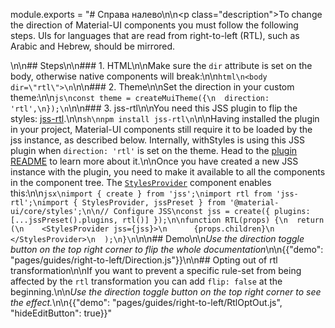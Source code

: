 module.exports = "# Справа налево\n\n<p class=\"description\">To change the direction of Material-UI components you must follow the following steps. UIs for languages that are read from right-to-left (RTL), such as Arabic and Hebrew, should be mirrored.</p>\n\n## Steps\n\n### 1. HTML\n\nMake sure the `dir` attribute is set on the body, otherwise native components will break:\n\n```html\n<body dir=\"rtl\">\n```\n\n### 2. Theme\n\nSet the direction in your custom theme:\n\n```js\nconst theme = createMuiTheme({\n  direction: 'rtl',\n});\n```\n\n### 3. jss-rtl\n\nYou need this JSS plugin to flip the styles: [jss-rtl](https://github.com/alitaheri/jss-rtl).\n\n```sh\nnpm install jss-rtl\n```\n\nHaving installed the plugin in your project, Material-UI components still require it to be loaded by the jss instance, as described below. Internally, withStyles is using this JSS plugin when `direction: 'rtl'` is set on the theme. Head to the [plugin README](https://github.com/alitaheri/jss-rtl) to learn more about it.\n\nOnce you have created a new JSS instance with the plugin, you need to make it available to all the components in the component tree. The [`StylesProvider`](/styles/api/#stylesprovider) component enables this:\n\n```jsx\nimport { create } from 'jss';\nimport rtl from 'jss-rtl';\nimport { StylesProvider, jssPreset } from '@material-ui/core/styles';\n\n// Configure JSS\nconst jss = create({ plugins: [...jssPreset().plugins, rtl()] });\n\nfunction RTL(props) {\n  return (\n    <StylesProvider jss={jss}>\n      {props.children}\n    </StylesProvider>\n  );\n}\n```\n\n## Demo\n\n*Use the direction toggle button on the top right corner to flip the whole documentation*\n\n{{\"demo\": \"pages/guides/right-to-left/Direction.js\"}}\n\n## Opting out of rtl transformation\n\nIf you want to prevent a specific rule-set from being affected by the `rtl` transformation you can add `flip: false` at the beginning.\n\n*Use the direction toggle button on the top right corner to see the effect.*\n\n{{\"demo\": \"pages/guides/right-to-left/RtlOptOut.js\", \"hideEditButton\": true}}"
